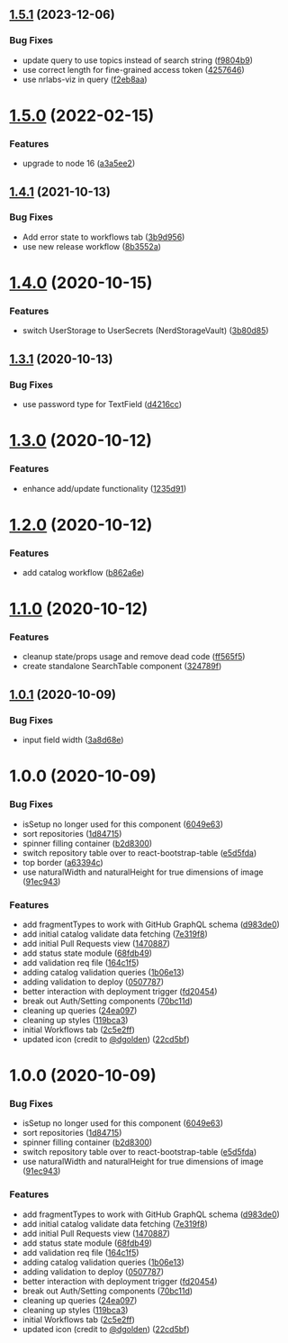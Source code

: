 ## [1.5.1](https://github.com/newrelic/nr1-catalog-manager/compare/v1.5.0...v1.5.1) (2023-12-06)


### Bug Fixes

* update query to use topics instead of search string ([f9804b9](https://github.com/newrelic/nr1-catalog-manager/commit/f9804b95eb5547de982cc7b616c8a09a590136e5))
* use correct length for fine-grained access token ([4257646](https://github.com/newrelic/nr1-catalog-manager/commit/42576467ed86c18f153d1bf56a169be5f8e3db2d))
* use nrlabs-viz in query ([f2eb8aa](https://github.com/newrelic/nr1-catalog-manager/commit/f2eb8aa43d1dcc9d4626b6ff7e8688d8ba1fb948))

# [1.5.0](https://github.com/newrelic/nr1-catalog-manager/compare/v1.4.1...v1.5.0) (2022-02-15)


### Features

* upgrade to node 16 ([a3a5ee2](https://github.com/newrelic/nr1-catalog-manager/commit/a3a5ee2c8fa9c896dd5a904b5ece83b906dc7f78))

## [1.4.1](https://github.com/newrelic/nr1-catalog-manager/compare/v1.4.0...v1.4.1) (2021-10-13)


### Bug Fixes

* Add error state to workflows tab ([3b9d956](https://github.com/newrelic/nr1-catalog-manager/commit/3b9d956e8bdfe5586a07786f537d6a4b6e043711))
* use new release workflow ([8b3552a](https://github.com/newrelic/nr1-catalog-manager/commit/8b3552a1b48a9bcfb94f7b85d6c9bd804adf1be1))

# [1.4.0](https://github.com/newrelic/nr1-catalog-manager/compare/v1.3.1...v1.4.0) (2020-10-15)


### Features

* switch UserStorage to UserSecrets (NerdStorageVault) ([3b80d85](https://github.com/newrelic/nr1-catalog-manager/commit/3b80d8596f49a1210a0907abd2db70aa1463356f))

## [1.3.1](https://github.com/newrelic/nr1-catalog-manager/compare/v1.3.0...v1.3.1) (2020-10-13)


### Bug Fixes

* use password type for TextField ([d4216cc](https://github.com/newrelic/nr1-catalog-manager/commit/d4216ccce22251bafef1a89bd72ff96a598b8034))

# [1.3.0](https://github.com/newrelic/nr1-catalog-manager/compare/v1.2.0...v1.3.0) (2020-10-12)


### Features

* enhance add/update functionality ([1235d91](https://github.com/newrelic/nr1-catalog-manager/commit/1235d91412b647f6c35bce3e9be2dd9e9798da18))

# [1.2.0](https://github.com/newrelic/nr1-catalog-manager/compare/v1.1.0...v1.2.0) (2020-10-12)


### Features

* add catalog workflow ([b862a6e](https://github.com/newrelic/nr1-catalog-manager/commit/b862a6e9698ea93200f5a8d245bd908990cff390))

# [1.1.0](https://github.com/newrelic/nr1-catalog-manager/compare/v1.0.1...v1.1.0) (2020-10-12)


### Features

* cleanup state/props usage and remove dead code ([ff565f5](https://github.com/newrelic/nr1-catalog-manager/commit/ff565f5c2ce6eed22b589fee66f0de2fe405b6bb))
* create standalone SearchTable component ([324789f](https://github.com/newrelic/nr1-catalog-manager/commit/324789febe9f53a0e818ad0789131a799ec6b394))

## [1.0.1](https://github.com/newrelic/nr1-catalog-manager/compare/v1.0.0...v1.0.1) (2020-10-09)


### Bug Fixes

* input field width ([3a8d68e](https://github.com/newrelic/nr1-catalog-manager/commit/3a8d68e04ac3c9270a3ae4257d87eb3911511695))

# 1.0.0 (2020-10-09)


### Bug Fixes

* isSetup no longer used for this component ([6049e63](https://github.com/newrelic/nr1-catalog-manager/commit/6049e636e3ba81ad17e42f95dd206d0cb6c4d6bf))
* sort repositories ([1d84715](https://github.com/newrelic/nr1-catalog-manager/commit/1d8471533451fc4aa4fe5abadd936550c48ad206))
* spinner filling container ([b2d8300](https://github.com/newrelic/nr1-catalog-manager/commit/b2d83001e45cef397ff4ebdcabf410f9c2c5eba3))
* switch repository table over to react-bootstrap-table ([e5d5fda](https://github.com/newrelic/nr1-catalog-manager/commit/e5d5fda625abb8897d60be61044a34575ad0292a))
* top border ([a63394c](https://github.com/newrelic/nr1-catalog-manager/commit/a63394c7915c6996a431686b469595e76586913d))
* use naturalWidth and naturalHeight for true dimensions of image ([91ec943](https://github.com/newrelic/nr1-catalog-manager/commit/91ec94372bb39290008f7309dda3a7170063c9f6))


### Features

* add fragmentTypes to work with GitHub GraphQL schema ([d983de0](https://github.com/newrelic/nr1-catalog-manager/commit/d983de0be7201ccdc80543c77b80a2c9d8b8d859))
* add initial catalog validate data fetching ([7e319f8](https://github.com/newrelic/nr1-catalog-manager/commit/7e319f8a02a6a56aae67418ca42f035747b1eef7))
* add initial Pull Requests view ([1470887](https://github.com/newrelic/nr1-catalog-manager/commit/147088718bb0060ca80c7fc8a4a28242ce4296ec))
* add status state module ([68fdb49](https://github.com/newrelic/nr1-catalog-manager/commit/68fdb49af556b79cf0a475e598c6d3b1d225e7f8))
* add validation req file ([164c1f5](https://github.com/newrelic/nr1-catalog-manager/commit/164c1f52ce7a788dc122cdf526dd8712626e96be))
* adding catalog validation queries ([1b06e13](https://github.com/newrelic/nr1-catalog-manager/commit/1b06e13d83d8279cdd69a8d70eb6551f3be26bf5))
* adding validation to deploy ([0507787](https://github.com/newrelic/nr1-catalog-manager/commit/050778783911e753708b5d92cc3b5975f386a278))
* better interaction with deployment trigger ([fd20454](https://github.com/newrelic/nr1-catalog-manager/commit/fd20454d6a399c2109b007f967271801bb90ce3b))
* break out Auth/Setting components ([70bc11d](https://github.com/newrelic/nr1-catalog-manager/commit/70bc11d18b5919666a8a679796f8bfff330588dc))
* cleaning up queries ([24ea097](https://github.com/newrelic/nr1-catalog-manager/commit/24ea0976bbf084f6ebfa8643b113a7a0576f1f08))
* cleaning up styles ([119bca3](https://github.com/newrelic/nr1-catalog-manager/commit/119bca3be1a3e947ca30fdb507ee6afecb717c23))
* initial Workflows tab ([2c5e2ff](https://github.com/newrelic/nr1-catalog-manager/commit/2c5e2ff005fc333869f7cd8017db8df64b6dacd0))
* updated icon (credit to [@dgolden](https://github.com/dgolden)) ([22cd5bf](https://github.com/newrelic/nr1-catalog-manager/commit/22cd5bf8e3f34dec54891862de9cc51110b84fa4))

# 1.0.0 (2020-10-09)


### Bug Fixes

* isSetup no longer used for this component ([6049e63](https://github.com/newrelic/nr1-catalog-manager/commit/6049e636e3ba81ad17e42f95dd206d0cb6c4d6bf))
* sort repositories ([1d84715](https://github.com/newrelic/nr1-catalog-manager/commit/1d8471533451fc4aa4fe5abadd936550c48ad206))
* spinner filling container ([b2d8300](https://github.com/newrelic/nr1-catalog-manager/commit/b2d83001e45cef397ff4ebdcabf410f9c2c5eba3))
* switch repository table over to react-bootstrap-table ([e5d5fda](https://github.com/newrelic/nr1-catalog-manager/commit/e5d5fda625abb8897d60be61044a34575ad0292a))
* use naturalWidth and naturalHeight for true dimensions of image ([91ec943](https://github.com/newrelic/nr1-catalog-manager/commit/91ec94372bb39290008f7309dda3a7170063c9f6))


### Features

* add fragmentTypes to work with GitHub GraphQL schema ([d983de0](https://github.com/newrelic/nr1-catalog-manager/commit/d983de0be7201ccdc80543c77b80a2c9d8b8d859))
* add initial catalog validate data fetching ([7e319f8](https://github.com/newrelic/nr1-catalog-manager/commit/7e319f8a02a6a56aae67418ca42f035747b1eef7))
* add initial Pull Requests view ([1470887](https://github.com/newrelic/nr1-catalog-manager/commit/147088718bb0060ca80c7fc8a4a28242ce4296ec))
* add status state module ([68fdb49](https://github.com/newrelic/nr1-catalog-manager/commit/68fdb49af556b79cf0a475e598c6d3b1d225e7f8))
* add validation req file ([164c1f5](https://github.com/newrelic/nr1-catalog-manager/commit/164c1f52ce7a788dc122cdf526dd8712626e96be))
* adding catalog validation queries ([1b06e13](https://github.com/newrelic/nr1-catalog-manager/commit/1b06e13d83d8279cdd69a8d70eb6551f3be26bf5))
* adding validation to deploy ([0507787](https://github.com/newrelic/nr1-catalog-manager/commit/050778783911e753708b5d92cc3b5975f386a278))
* better interaction with deployment trigger ([fd20454](https://github.com/newrelic/nr1-catalog-manager/commit/fd20454d6a399c2109b007f967271801bb90ce3b))
* break out Auth/Setting components ([70bc11d](https://github.com/newrelic/nr1-catalog-manager/commit/70bc11d18b5919666a8a679796f8bfff330588dc))
* cleaning up queries ([24ea097](https://github.com/newrelic/nr1-catalog-manager/commit/24ea0976bbf084f6ebfa8643b113a7a0576f1f08))
* cleaning up styles ([119bca3](https://github.com/newrelic/nr1-catalog-manager/commit/119bca3be1a3e947ca30fdb507ee6afecb717c23))
* initial Workflows tab ([2c5e2ff](https://github.com/newrelic/nr1-catalog-manager/commit/2c5e2ff005fc333869f7cd8017db8df64b6dacd0))
* updated icon (credit to [@dgolden](https://github.com/dgolden)) ([22cd5bf](https://github.com/newrelic/nr1-catalog-manager/commit/22cd5bf8e3f34dec54891862de9cc51110b84fa4))
